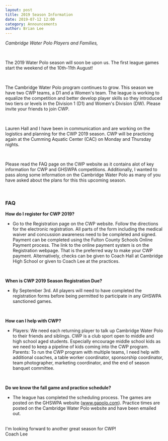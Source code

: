 ```yaml
---
layout: post
title: 2019 Season Information
date: 2019-07-12 12:00
category: Announcements
author: Brian Lee
---
```


*Cambridge Water Polo Players and Families,*

<br>

The 2019 Water Polo season will soon be upon us.  The first league games start the weekend of the 10th-11th August!

<br>

The Cambridge Water Polo program continues to grow.  This season we have two CWP teams, a D1 and a Women's team.  The league is working to equalize the competition and better develop player skills so they introduced two tiers or levels in the Division 1 (D1) and Women's Division (DW).  Please invite your friends to join CWP. 

<br>

Lauren Hall and I have been in communication and are working on the logistics and planning for the CWP 2019 season.  CWP will be practicing again at the Cumming Aquatic Center (CAC) on Monday and Thursday nights.

<br>

Please read the FAQ page on the CWP website as it contains alot of key information for CWP and GHSWPA competitions.  Additionally, I wanted to pass along some information on the Cambridge Water Polo as many of you have asked about the plans for this this upcoming season.

<br>

### FAQ
**How do I register for CWP 2019?**

* Go to the Registration page on the CWP website.  Follow the directions for the electronic registration.  All parts of the form including the medical waiver and concussion awareness need to be completed and signed.  Payment can be completed using the Fulton County Schools Online Payment process.  The link to the online payment system is on the Registration webpage.  That is the preferred way to make your CWP payment.  Alternatively, checks can be given to Coach Hall at Cambridge High School or given to Coach Lee at the practices.

<br>

**When is CWP 2019 Season Registration Due?**

* By September 3rd.  All players will need to have completed the registration forms before being permitted to participate in any GHSWPA sanctioned games.

<br>

**How can I help with CWP?**

* Players: We need each returning player to talk up Cambridge Water Polo to their friends and siblings.  CWP is a club sport open to middle and high school aged students.  Especially encourage middle school kids as we need to keep a pipeline of kids coming into the CWP program.  Parents: To run the CWP program with multiple teams, I need help with additional coaches, a table worker coordinator, sponsorship coordinator, team photographer, marketing coordinator, and the end of season banquet committee.

<br>

**Do we know the fall game and practice schedule?**

* The league has completed the scheduling process.  The games are posted on the GHSWPA website (www.gapolo.com).  Practice times are posted on the Cambridge Water Polo website and have been emailed out.
<br>
I'm looking forward to another great season for CWP!
<br>
Coach Lee



 

